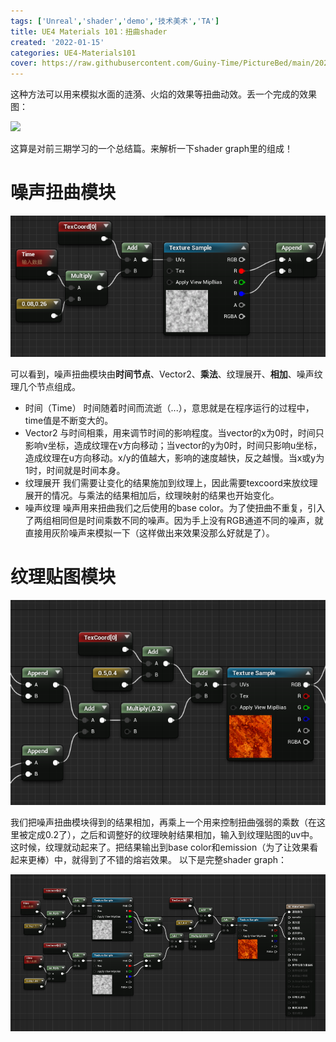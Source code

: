 ```yaml
---
tags: ['Unreal','shader','demo','技术美术','TA']
title: UE4 Materials 101：扭曲shader
created: '2022-01-15'
categories: UE4-Materials101
cover: https://raw.githubusercontent.com/Guiny-Time/PictureBed/main/20220116010418.png
---
```


这种方法可以用来模拟水面的涟漪、火焰的效果等扭曲动效。丢一个完成的效果图：

<img src="https://raw.githubusercontent.com/Guiny-Time/PictureBed/main/%E6%9D%90%E8%B4%A8%E7%90%83.gif"/>

这算是对前三期学习的一个总结篇。来解析一下shader graph里的组成！

# 噪声扭曲模块
<img src="https://raw.githubusercontent.com/Guiny-Time/PictureBed/main/20220116001431.png"/>

可以看到，噪声扭曲模块由**时间节点**、Vector2、**乘法**、纹理展开、**相加**、噪声纹理几个节点组成。
- 时间（Time）
时间随着时间而流逝（...），意思就是在程序运行的过程中，time值是不断变大的。
- Vector2
与时间相乘，用来调节时间的影响程度。当vector的x为0时，时间只影响v坐标，造成纹理在v方向移动；当vector的y为0时，时间只影响u坐标，造成纹理在u方向移动。x/y的值越大，影响的速度越快，反之越慢。当x或y为1时，时间就是时间本身。
- 纹理展开
我们需要让变化的结果施加到纹理上，因此需要texcoord来放纹理展开的情况。与乘法的结果相加后，纹理映射的结果也开始变化。
- 噪声纹理
噪声用来扭曲我们之后使用的base color。为了使扭曲不重复，引入了两组相同但是时间乘数不同的噪声。因为手上没有RGB通道不同的噪声，就直接用灰阶噪声来模拟一下（这样做出来效果没那么好就是了）。

# 纹理贴图模块
<img src="https://raw.githubusercontent.com/Guiny-Time/PictureBed/main/20220116004811.png"/>

我们把噪声扭曲模块得到的结果相加，再乘上一个用来控制扭曲强弱的乘数（在这里被定成0.2了），之后和调整好的纹理映射结果相加，输入到纹理贴图的uv中。
这时候，纹理就动起来了。把结果输出到base color和emission（为了让效果看起来更棒）中，就得到了不错的熔岩效果。
以下是完整shader graph：

<img src="https://raw.githubusercontent.com/Guiny-Time/PictureBed/main/20220116001303.png"/>
